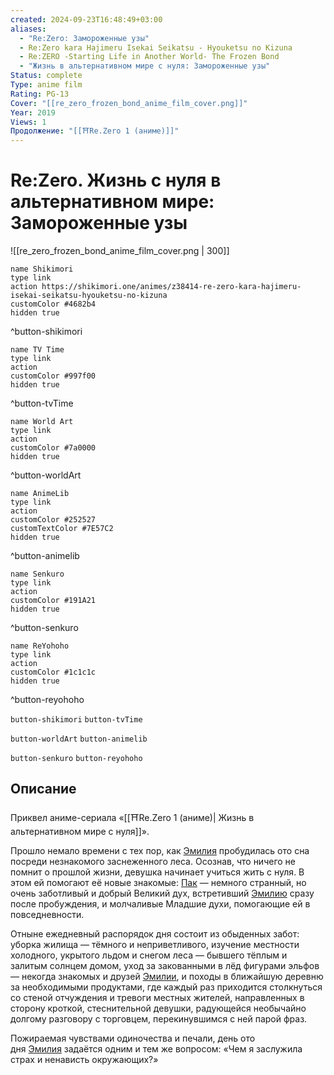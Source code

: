 ```yaml
---
created: 2024-09-23T16:48:49+03:00
aliases:
  - "Re:Zero: Замороженные узы"
  - Re:Zero kara Hajimeru Isekai Seikatsu - Hyouketsu no Kizuna
  - Re:ZERO -Starting Life in Another World- The Frozen Bond
  - "Жизнь в альтернативном мире с нуля: Замороженные узы"
Status: complete
Type: anime film
Rating: PG-13
Cover: "[[re_zero_frozen_bond_anime_film_cover.png]]"
Year: 2019
Views: 1
Продолжение: "[[⛩️Re.Zero 1 (аниме)]]"
---
```


# Re:Zero. Жизнь с нуля в альтернативном мире: Замороженные узы

![[re_zero_frozen_bond_anime_film_cover.png | 300]]

```button
name Shikimori
type link
action https://shikimori.one/animes/z38414-re-zero-kara-hajimeru-isekai-seikatsu-hyouketsu-no-kizuna
customColor #4682b4
hidden true
```
^button-shikimori

```button
name TV Time
type link
action 
customColor #997f00
hidden true
```
^button-tvTime

```button
name World Art
type link
action 
customColor #7a0000
hidden true
```
^button-worldArt

```button
name AnimeLib
type link
action 
customColor #252527
customTextColor #7E57C2
hidden true
```
^button-animelib

```button
name Senkuro
type link
action 
customColor #191A21
hidden true
```
^button-senkuro

```button
name ReYohoho
type link
action 
customColor #1c1c1c
hidden true
```
^button-reyohoho



`button-shikimori` `button-tvTime`

`button-worldArt` `button-animelib`

`button-senkuro` `button-reyohoho`

## Описание

Приквел аниме-сериала «[[⛩️Re.Zero 1 (аниме)| Жизнь в альтернативном мире с нуля]]».

Прошло немало времени с тех пор, как [Эмилия](https://shikimori.one/characters/118737-emilia) пробудилась ото сна посреди незнакомого заснеженного леса. Осознав, что ничего не помнит о прошлой жизни, девушка начинает учиться жить с нуля. В этом ей помогают её новые знакомые: [Пак](https://shikimori.one/characters/137541-pack) — немного странный, но очень заботливый и добрый Великий дух, встретивший [Эмилию](https://shikimori.one/characters/118737-emilia) сразу после пробуждения, и молчаливые Младшие духи, помогающие ей в повседневности.

Отныне ежедневный распорядок дня состоит из обыденных забот: уборка жилища — тёмного и неприветливого, изучение местности холодного, укрытого льдом и снегом леса — бывшего тёплым и залитым солнцем домом, уход за закованными в лёд фигурами эльфов — некогда знакомых и друзей [Эмилии](https://shikimori.one/characters/118737-emilia), и походы в ближайшую деревню за необходимыми продуктами, где каждый раз приходится столкнуться со стеной отчуждения и тревоги местных жителей, направленных в сторону кроткой, стеснительной девушки, радующейся необычайно долгому разговору с торговцем, перекинувшимся с ней парой фраз.

Пожираемая чувствами одиночества и печали, день ото дня [Эмилия](https://shikimori.one/characters/118737-emilia) задаётся одним и тем же вопросом: «Чем я заслужила страх и ненависть окружающих?»
